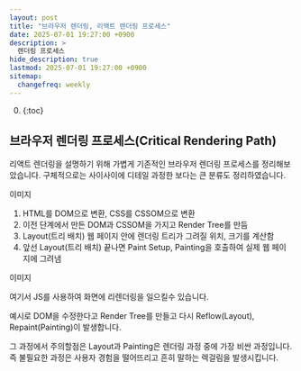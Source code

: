 ```yaml
---
layout: post
title: "브라우저 렌더링, 리액트 렌더링 프로세스"
date: 2025-07-01 19:27:00 +0900
description: >
  렌더링 프로세스
hide_description: true
lastmod: 2025-07-01 19:27:00 +0900
sitemap:
  changefreq: weekly
---
```


0.  {:toc}

<!-- 리액트 렌더링 프로세스를 포스팅하며 설명을 돕기위해 브라우저 렌더링 프로세스도 같이 작성을 해보려합니다.<br/>
리액트를 리액트스럽게, 리액트가 추구하는 방향과 매울 민접한 관계가 있는 부분이므로, 블로그에 남기면 좋을것 같아서 쓰려고합니다. -->

## 브라우저 렌더링 프로세스(Critical Rendering Path)

리액트 렌더링을 설명하기 위해 가볍게 기존적인 브라우저 렌더링 프로세스를 정리해보았습니다.
구체적으로는 사이사이에 디테일 과정한 보다는 큰 분류도 정리하였습니다.

이미지

1. HTML를 DOM으로 변환, CSS를 CSSOM으로 변환
2. 이전 단계에서 만든 DOM과 CSSOM을 가지고 Render Tree를 만듬
3. Layout(트리 배치) 웹 페이지 안에 렌더링 트리가 그려질 위치, 크기를 계산함
4. 앞선 Layout(트리 배치) 끝나면 Paint Setup, Painting을 호출하여 실제 웹 페이지에 그려냄

이미지

여기서 JS를 사용하여 화면에 리렌더링을 일으킬수 있습니다.

예시로 DOM을 수정한다고 Render Tree를 만들고 다시 Reflow(Layout), Repaint(Painting)이 발생합니다.

그 과정에서 주의할점은 Layout과 Painting은 렌더링 과정 중에 가장 비싼 과정입니다. 즉 불필요한 과정은 사용자 경험을 떨어뜨리고 흔히 말하는 렉걸림을 발생시킵니다.
